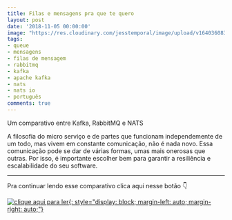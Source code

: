 ```yaml
---
title: Filas e mensagens pra que te quero
layout: post
date: '2018-11-05 00:00:00'
image: "https://res.cloudinary.com/jesstemporal/image/upload/v1640360835/covers/click-2_f4fsdc.png"
tags:
- queue
- mensagens
- filas de mensagem
- rabbitmq
- kafka
- apache kafka
- nats
- nats io
- português
comments: true
---
```


Um comparativo entre Kafka, RabbitMQ e NATS

A filosofia do micro serviço e de partes que funcionam independemente de um todo, mas vivem em constante comunicação, não é nada novo. Essa comunicação pode se dar de várias formas, umas mais onerosas que outras. Por isso, é importante escolher bem para garantir a resiliência e escalabilidade do seu software.

---

Pra continuar lendo esse comparativo clica aqui nesse botão 👇

[![clique aqui para ler](https://res.cloudinary.com/jesstemporal/image/upload/v1640370979/clique-aqui-para-ler_zie2kp.png){: style="display: block; margin-left: auto; margin-right: auto;"}](https://medium.com/test-after-deploy/filas-e-mensagens-pra-que-te-quero-e78458615b14)
